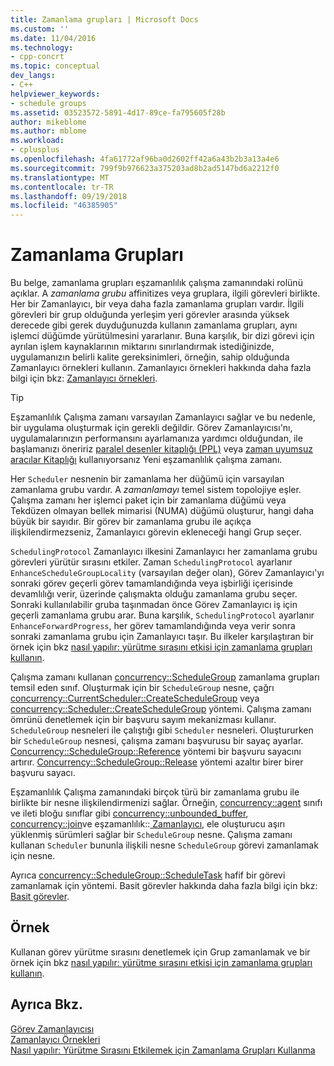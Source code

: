 ```yaml
---
title: Zamanlama grupları | Microsoft Docs
ms.custom: ''
ms.date: 11/04/2016
ms.technology:
- cpp-concrt
ms.topic: conceptual
dev_langs:
- C++
helpviewer_keywords:
- schedule groups
ms.assetid: 03523572-5891-4d17-89ce-fa795605f28b
author: mikeblome
ms.author: mblome
ms.workload:
- cplusplus
ms.openlocfilehash: 4fa61772af96ba0d2602ff42a6a43b2b3a13a4e6
ms.sourcegitcommit: 799f9b976623a375203ad8b2ad5147bd6a2212f0
ms.translationtype: MT
ms.contentlocale: tr-TR
ms.lasthandoff: 09/19/2018
ms.locfileid: "46385905"
---
```

# <a name="schedule-groups"></a>Zamanlama Grupları

Bu belge, zamanlama grupları eşzamanlılık çalışma zamanındaki rolünü açıklar. A *zamanlama grubu* affinitizes veya gruplara, ilgili görevleri birlikte. Her bir Zamanlayıcı, bir veya daha fazla zamanlama grupları vardır. İlgili görevleri bir grup olduğunda yerleşim yeri görevler arasında yüksek derecede gibi gerek duyduğunuzda kullanın zamanlama grupları, aynı işlemci düğümde yürütülmesini yararlanır. Buna karşılık, bir dizi görevi için ayrılan işlem kaynaklarının miktarını sınırlandırmak istediğinizde, uygulamanızın belirli kalite gereksinimleri, örneğin, sahip olduğunda Zamanlayıcı örnekleri kullanın. Zamanlayıcı örnekleri hakkında daha fazla bilgi için bkz: [Zamanlayıcı örnekleri](../../parallel/concrt/scheduler-instances.md).

> [!TIP]
>  Eşzamanlılık Çalışma zamanı varsayılan Zamanlayıcı sağlar ve bu nedenle, bir uygulama oluşturmak için gerekli değildir. Görev Zamanlayıcısı'nı, uygulamalarınızın performansını ayarlamanıza yardımcı olduğundan, ile başlamanızı öneririz [paralel desenler kitaplığı (PPL)](../../parallel/concrt/parallel-patterns-library-ppl.md) veya [zaman uyumsuz aracılar Kitaplığı](../../parallel/concrt/asynchronous-agents-library.md) kullanıyorsanız Yeni eşzamanlılık çalışma zamanı.

Her `Scheduler` nesnenin bir zamanlama her düğümü için varsayılan zamanlama grubu vardır. A *zamanlamayı* temel sistem topolojiye eşler. Çalışma zamanı her işlemci paket için bir zamanlama düğümü veya Tekdüzen olmayan bellek mimarisi (NUMA) düğümü oluşturur, hangi daha büyük bir sayıdır. Bir görev bir zamanlama grubu ile açıkça ilişkilendirmezseniz, Zamanlayıcı görevin ekleneceği hangi Grup seçer.

`SchedulingProtocol` Zamanlayıcı ilkesini Zamanlayıcı her zamanlama grubu görevleri yürütür sırasını etkiler. Zaman `SchedulingProtocol` ayarlanır `EnhanceScheduleGroupLocality` (varsayılan değer olan), Görev Zamanlayıcı'yı sonraki görev geçerli görev tamamlandığında veya işbirliği içerisinde devamlılığı verir, üzerinde çalışmakta olduğu zamanlama grubu seçer. Sonraki kullanılabilir gruba taşınmadan önce Görev Zamanlayıcı iş için geçerli zamanlama grubu arar. Buna karşılık, `SchedulingProtocol` ayarlanır `EnhanceForwardProgress`, her görev tamamlandığında veya verir sonra sonraki zamanlama grubu için Zamanlayıcı taşır. Bu ilkeler karşılaştıran bir örnek için bkz [nasıl yapılır: yürütme sırasını etkisi için zamanlama grupları kullanın](../../parallel/concrt/how-to-use-schedule-groups-to-influence-order-of-execution.md).

Çalışma zamanı kullanan [concurrency::ScheduleGroup](../../parallel/concrt/reference/schedulegroup-class.md) zamanlama grupları temsil eden sınıf. Oluşturmak için bir `ScheduleGroup` nesne, çağrı [concurrency::CurrentScheduler::CreateScheduleGroup](reference/currentscheduler-class.md#createschedulegroup) veya [concurrency::Scheduler::CreateScheduleGroup](reference/scheduler-class.md#createschedulegroup) yöntemi. Çalışma zamanı ömrünü denetlemek için bir başvuru sayım mekanizması kullanır. `ScheduleGroup` nesneleri ile çalıştığı gibi `Scheduler` nesneleri. Oluştururken bir `ScheduleGroup` nesnesi, çalışma zamanı başvurusu bir sayaç ayarlar. [Concurrency::ScheduleGroup::Reference](reference/schedulegroup-class.md#reference) yöntemi bir başvuru sayacını artırır. [Concurrency::ScheduleGroup::Release](reference/schedulegroup-class.md#release) yöntemi azaltır birer birer başvuru sayacı.

Eşzamanlılık Çalışma zamanındaki birçok türü bir zamanlama grubu ile birlikte bir nesne ilişkilendirmenizi sağlar. Örneğin, [concurrency::agent](../../parallel/concrt/reference/agent-class.md) sınıfı ve ileti bloğu sınıflar gibi [concurrency::unbounded_buffer](reference/unbounded-buffer-class.md), [concurrency::join](../../parallel/concrt/reference/join-class.md)ve eşzamanlılık::[ Zamanlayıcı](reference/timer-class.md), ele oluşturucu aşırı yüklenmiş sürümleri sağlar bir `ScheduleGroup` nesne. Çalışma zamanı kullanan `Scheduler` bununla ilişkili nesne `ScheduleGroup` görevi zamanlamak için nesne.

Ayrıca [concurrency::ScheduleGroup::ScheduleTask](reference/schedulegroup-class.md#scheduletask) hafif bir görevi zamanlamak için yöntemi. Basit görevler hakkında daha fazla bilgi için bkz: [Basit görevler](../../parallel/concrt/lightweight-tasks.md).

## <a name="example"></a>Örnek

Kullanan görev yürütme sırasını denetlemek için Grup zamanlamak ve bir örnek için bkz [nasıl yapılır: yürütme sırasını etkisi için zamanlama grupları kullanın](../../parallel/concrt/how-to-use-schedule-groups-to-influence-order-of-execution.md).

## <a name="see-also"></a>Ayrıca Bkz.

[Görev Zamanlayıcısı](../../parallel/concrt/task-scheduler-concurrency-runtime.md)<br/>
[Zamanlayıcı Örnekleri](../../parallel/concrt/scheduler-instances.md)<br/>
[Nasıl yapılır: Yürütme Sırasını Etkilemek için Zamanlama Grupları Kullanma](../../parallel/concrt/how-to-use-schedule-groups-to-influence-order-of-execution.md)

